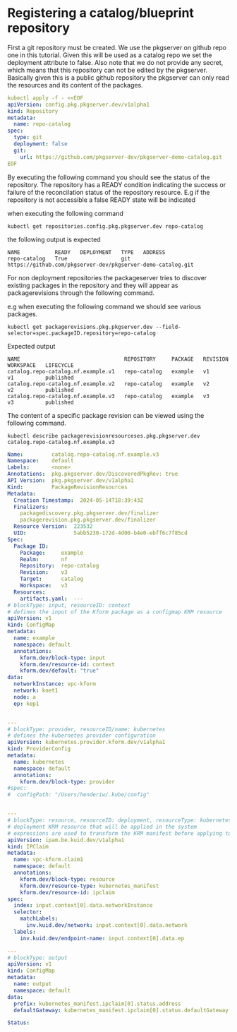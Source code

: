 # Registering a catalog/blueprint repository

First a git repository must be created. We use the pkgserver on github repo one in this tutorial. Given this will be used as a catalog repo we set the deployment attribute to false. Also note that we do not provide any secret, which means that this repository can not be edited by the pkgserver. Basically given this is a public github repository the pkgserver can only read the resources and its content of the packages.

```yaml
kubectl apply -f - <<EOF
apiVersion: config.pkg.pkgserver.dev/v1alpha1
kind: Repository
metadata:
  name: repo-catalog
spec:
  type: git
  deployment: false
  git:
    url: https://github.com/pkgserver-dev/pkgserver-demo-catalog.git
EOF
```

By executing the following command you should see the status of the repository. The repository has a READY condition indicating the success or failure of the reconcilation status of the repository resource. E.g if the repository is not accessible a false READY state will be indicated


when executing the following command

```
kubectl get repositories.config.pkg.pkgserver.dev repo-catalog 

```

the following output is expected

```
NAME           READY   DEPLOYMENT   TYPE   ADDRESS
repo-catalog   True                 git    https://github.com/pkgserver-dev/pkgserver-demo-catalog.git
```


For non deployment repositories the packageserver tries to discover existing packages in the repository and they will appear as packagerevisions through the following command.

e.g when executing the following command we should see various packages.

```
kubectl get packagerevisions.pkg.pkgserver.dev --field-selector=spec.packageID.repository=repo-catalog
```

Expected output

```
NAME                                 REPOSITORY     PACKAGE   REVISION   WORKSPACE   LIFECYCLE
catalog.repo-catalog.nf.example.v1   repo-catalog   example   v1         v1          published
catalog.repo-catalog.nf.example.v2   repo-catalog   example   v2         v2          published
catalog.repo-catalog.nf.example.v3   repo-catalog   example   v3         v3          published
```

The content of a specific package revision can be viewed using the following command.

```
kubectl describe packagerevisionresourceses.pkg.pkgserver.dev catalog.repo-catalog.nf.example.v3 
```

```yaml
Name:         catalog.repo-catalog.nf.example.v3
Namespace:    default
Labels:       <none>
Annotations:  pkg.pkgserver.dev/DiscoveredPkgRev: true
API Version:  pkg.pkgserver.dev/v1alpha1
Kind:         PackageRevisionResources
Metadata:
  Creation Timestamp:  2024-05-14T18:39:43Z
  Finalizers:
    packagediscovery.pkg.pkgserver.dev/finalizer
    packagerevision.pkg.pkgserver.dev/finalizer
  Resource Version:  223532
  UID:               5abb5230-172d-4d00-b4e0-ebff6c7f85cd
Spec:
  Package ID:
    Package:     example
    Realm:       nf
    Repository:  repo-catalog
    Revision:    v3
    Target:      catalog
    Workspace:   v3
  Resources:
    artifacts.yaml:  ---
# blockType: input, resourceID: context
# defines the input of the Kform package as a configmap KRM resource
apiVersion: v1
kind: ConfigMap
metadata:
  name: example
  namespace: default
  annotations:
    kform.dev/block-type: input
    kform.dev/resource-id: context 
    kform.dev/default: "true"
data:
  networkInstance: vpc-kform
  network: knet1
  node: a
  ep: kep1


---
# blockType: provider, resourceID/name: kubernetes
# defines the kubernetes provider configuration
apiVersion: kubernetes.provider.kform.dev/v1alpha1
kind: ProviderConfig
metadata:
  name: kubernetes
  namespace: default
  annotations:
    kform.dev/block-type: provider
#spec: 
#  configPath: "/Users/henderiw/.kube/config"


---
# blockType: resource, resourceID: deployment, resourceType: kubernetes_manifest
# deployment KRM resource that will be applied in the system
# expressions are used to transform the KRM manifest before applying to the system
apiVersion: ipam.be.kuid.dev/v1alpha1
kind: IPClaim
metadata:
  name: vpc-kform.claim1
  namespace: default
  annotations:
    kform.dev/block-type: resource
    kform.dev/resource-type: kubernetes_manifest 
    kform.dev/resource-id: ipclaim
spec:
  index: input.context[0].data.networkInstance
  selector:
    matchLabels:
      inv.kuid.dev/network: input.context[0].data.network
  labels:
    inv.kuid.dev/endpoint-name: input.context[0].data.ep

---
# blockType: output
apiVersion: v1
kind: ConfigMap
metadata:
  name: output
  namespace: default
data:
  prefix: kubernetes_manifest.ipclaim[0].status.address
  defaultGateway: kubernetes_manifest.ipclaim[0].status.defaultGateway

Status:
```